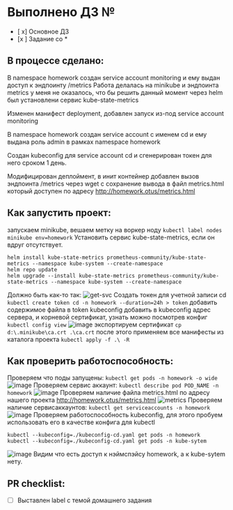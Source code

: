 # Выполнено ДЗ №

 - [ x] Основное ДЗ
 - [x ] Задание со *

## В процессе сделано:
В namespace homework создан service account monitoring и ему выдан доступ к эндпоинту /metrics
Работа делалась на minikube и эндпоинта metrics у меня не оказалось, что бы решить данный момент через helm был установлени сервис kube-state-metrics

Изменен манифест deployment, добавлен запуск из-под  service account monitoring

В namespace homework создан service account с именем cd и ему выдана роль admin в рамках namespace homework

Создан  kubeconfig для service account cd и сгенерирован токен для него сроком 1 день.

Модифицирован деплоймент, в инит контейнер добавлен вызов эндпоинта /metrics через wget с сохранение вывода в файл metrics.html который доступен по адресу http://homework.otus/metrics.html

## Как запустить проект:
запускаем minikube, вешаем метку на воркер ноду
`kubectl label nodes minikube env=homework`
Установить сервис kube-state-metrics, если он вдруг отсутствует.
```
helm install kube-state-metrics prometheus-community/kube-state-metrics --namespace kube-system --create-namespace
helm repo update
helm upgrade --install kube-state-metrics prometheus-community/kube-state-metrics --namespace kube-system --create-namespace
```
Должно быть как-то так:
![get-svc](https://github.com/user-attachments/assets/9020d464-c5ab-4d03-b89f-28d5fe463f15)
Создать токен для учетной записи cd
`kubectl create token cd -n homework --duration=24h > token`
добавить содержимое файла в token kubeconfig
добавить в kubeconfig адрес сервера, и корневой сертификат, узнать можно посмотрев конфиг
`kubectl config view`
![image](https://github.com/user-attachments/assets/03052532-504c-4d4a-999e-f6b2798ab8b2)
экспортируем сертификат
`cp d:\.minikube\ca.crt .\ca.crt`
после этого применяем все манифесты из каталога проекта
`kubectl apply -f .\ -R`

## Как проверить работоспособность:
Проверяем что поды запущены:
`kubectl get pods -n homework -o wide`
![image](https://github.com/user-attachments/assets/305bbb5c-869a-48b7-9f72-b918df5f3bb5)
Проверяем сервис аккаунт:
`kubectl describe pod POD_NAME -n homework`
![image](https://github.com/user-attachments/assets/2a8c68bc-5fd5-4497-ba8d-316dece38a26)
Проверяем наличие файла metrics.html по адресу нашего проекта http://homework.otus/metrics.html
![metrics](https://github.com/user-attachments/assets/614df41c-0a7f-48ad-9613-3ad6e60daaef)
Проверяем наличие сервисаккаунтов:
`kubectl get serviceaccounts -n homework`
![image](https://github.com/user-attachments/assets/4ba8d2da-1edc-46eb-98f6-5557c1e7f254)
Проверяем работоспособность kubeconfig, для этого пробуем использовать его в качестве конфига для kubectl
```
kubectl --kubeconfig=./kubeconfig-cd.yaml get pods -n homework
kubectl --kubeconfig=./kubeconfig-cd.yaml get pods -n kube-sytem
```
![image](https://github.com/user-attachments/assets/86e7c183-9808-405f-89ed-cbfc08b9a55d)
Видим что есть доступ к нэймспэйсу homework, а к kube-sytem нету.

## PR checklist:
 - [ ] Выставлен label с темой домашнего задания
